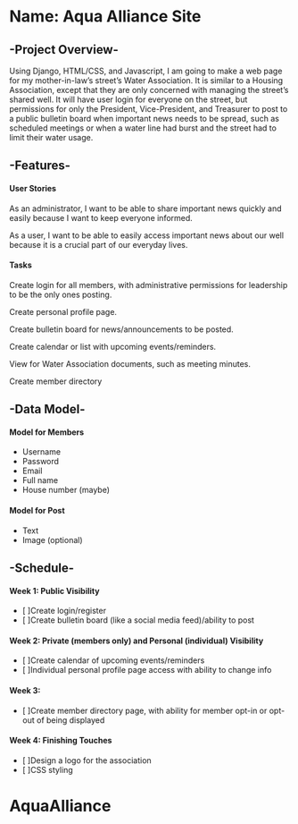 # Name: Aqua Alliance Site

## -Project Overview-
Using Django, HTML/CSS, and Javascript, I am going to make a web page for my mother-in-law’s street’s Water Association. It is similar to a Housing Association, except that they are only concerned with managing the street’s shared well. It will have user login for everyone on the street, but permissions for only the President, Vice-President, and Treasurer to post to a public bulletin board when important news needs to be spread, such as scheduled meetings or when a water line had burst and the street had to limit their water usage.


## -Features-
#### User Stories
As an administrator, I want to be able to share important news quickly and easily because I want to keep everyone informed.

As a user, I want to be able to easily access important news about our well because it is a crucial part of our everyday lives.

#### Tasks
Create login for all members, with administrative permissions for leadership to be the only ones posting.

Create personal profile page. 

Create bulletin board for news/announcements to be posted.

Create calendar or list with upcoming events/reminders.

View for Water Association documents, such as meeting minutes.

Create member directory


## -Data Model- 
#### Model for Members
- Username
- Password
- Email
- Full name
- House number (maybe)
#### Model for Post 
- Text
- Image (optional)


## -Schedule- 
#### Week 1: Public Visibility
- [ ]Create login/register
- [ ]Create bulletin board (like a social media feed)/ability to post


#### Week 2: Private (members only) and Personal (individual) Visibility
- [ ]Create calendar of upcoming events/reminders
- [ ]Individual personal profile page access with ability to change info

#### Week 3:
- [ ]Create member directory page, with ability for member opt-in or opt-out of being displayed

#### Week 4: Finishing Touches
- [ ]Design a logo for the association
- [ ]CSS styling
# AquaAlliance
